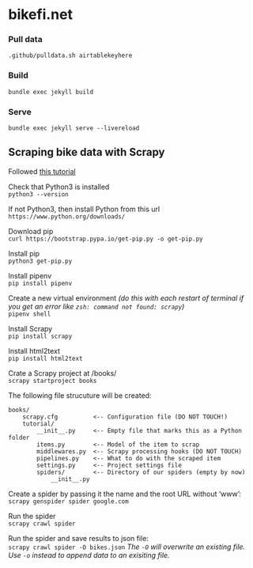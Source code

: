 # bikefi.net

### Pull data
`.github/pulldata.sh airtablekeyhere`

### Build
`bundle exec jekyll build`

### Serve
`bundle exec jekyll serve --livereload`


## Scraping bike data with Scrapy 

Followed [this tutorial](https://letslearnabout.net/tutorial/scrapy-tutorial/python-scrapy-tutorial-for-beginners-01-creating-your-first-spider/)  


Check that Python3 is installed  
`python3 --version`

If not Python3, then install Python from this url  
`https://www.python.org/downloads/`

Download pip  
`curl https://bootstrap.pypa.io/get-pip.py -o get-pip.py`

Install pip  
`python3 get-pip.py`

Install pipenv  
`pip install pipenv`

Create a new virtual environment _(do this with each restart of terminal if you get an error like `zsh: command not found: scrapy`)_  
`pipenv shell`

Install Scrapy  
`pip install scrapy`

Install html2text  
`pip install html2text`

Crate a Scrapy project at /books/  
`scrapy startproject books`

The following file strucuture will be created:  
```
books/
    scrapy.cfg          <-- Configuration file (DO NOT TOUCH!)
    tutorial/
        __init__.py     <-- Empty file that marks this as a Python folder
        items.py        <-- Model of the item to scrap
        middlewares.py  <-- Scrapy processing hooks (DO NOT TOUCH)
        pipelines.py    <-- What to do with the scraped item
        settings.py     <-- Project settings file
        spiders/        <-- Directory of our spiders (empty by now)
            __init__.py
```

Create a spider by passing it the name and the root URL without ‘www’:  
`scrapy genspider spider google.com`

Run the spider  
`scrapy crawl spider`

Run the spider and save results to json file:   
`scrapy crawl spider -O bikes.json`
_The `-O` will overwrite an existing file. Use `-o` instead to append data to an exisiting file._